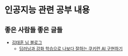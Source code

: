 # 인공지능 관련 공부 내용

## 좋은 사람들 좋은 글들

- [김태훈 님 블로그](https://carpedm20.github.io/about/)
  - [딥러닝과 강화 학습으로 나보다 잘하는 쿠키런 AI 구현하기](https://www.slideshare.net/deview/ai-67608549)
